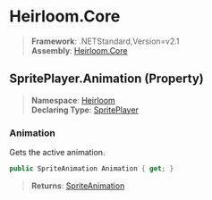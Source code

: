 # Heirloom.Core

> **Framework**: .NETStandard,Version=v2.1  
> **Assembly**: [Heirloom.Core][0]

## SpritePlayer.Animation (Property)

> **Namespace**: [Heirloom][0]  
> **Declaring Type**: [SpritePlayer][1]

### Animation

Gets the active animation.

```cs
public SpriteAnimation Animation { get; }
```

> **Returns**: [SpriteAnimation][2]

[0]: ../../../Heirloom.Core.md
[1]: ../SpritePlayer.md
[2]: ../SpriteAnimation.md
